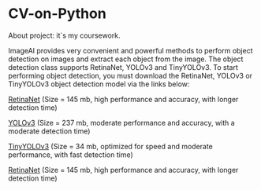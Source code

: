 # CV-on-Python
About project: it`s my coursework.

ImageAI provides very convenient and powerful methods to perform object detection on images and extract each object from the image. The object detection class supports RetinaNet, YOLOv3 and TinyYOLOv3. To start performing object detection, you must download the RetinaNet, YOLOv3 or TinyYOLOv3 object detection model via the links below:

[RetinaNet](https://github.com/OlafenwaMoses/ImageAI/releases/download/1.0/resnet50_coco_best_v2.0.1.h5) (Size = 145 mb, high performance and accuracy, with longer detection time)

[YOLOv3](https://github.com/OlafenwaMoses/ImageAI/releases/download/1.0/yolo.h5) (Size = 237 mb, moderate performance and accuracy, with a moderate detection time)

[TinyYOLOv3](https://github.com/OlafenwaMoses/ImageAI/releases/download/1.0/yolo-tiny.h5) (Size = 34 mb, optimized for speed and moderate performance, with fast detection time)

[RetinaNet](https://github.com/OlafenwaMoses/ImageAI/releases/download/1.0/resnet50_coco_best_v2.0.1.h5) (Size = 145 mb, high performance and accuracy, with longer detection time)
